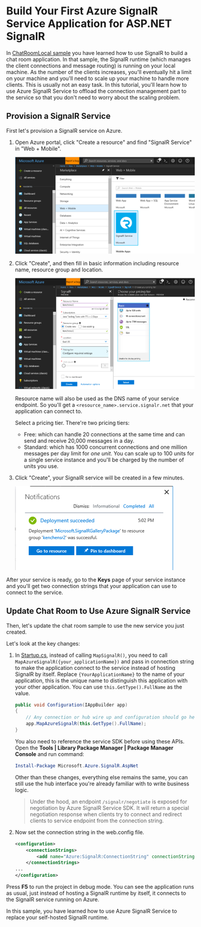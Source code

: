 # Build Your First Azure SignalR Service Application for ASP.NET SignalR

In [ChatRoomLocal sample](../ChatRoomLocal) you have learned how to use SignalR to build a chat room application. In that sample, the SignalR runtime (which manages the client connections and message routing) is running on your local machine. As the number of the clients increases, you'll eventually hit a limit on your machine and you'll need to scale up your machine to handle more clients. This is usually not an easy task. In this tutorial, you'll learn how to use Azure SignalR Service to offload the connection management part to the service so that you don't need to worry about the scaling problem.

## Provision a SignalR Service

First let's provision a SignalR service on Azure.

1. Open Azure portal, click "Create a resource" and find "SignalR Service" in "Web + Mobile".

   ![signalr-1](../../docs/images/signalr-1.png)

2. Click "Create", and then fill in basic information including resource name, resource group and location.

   ![signalr-2](../../docs/images/signalr-2.png)

   Resource name will also be used as the DNS name of your service endpoint. So you'll get a `<resource_name>.service.signalr.net` that your application can connect to.

   Select a pricing tier. There're two pricing tiers:
   
   * Free: which can handle 20 connections at the same time and can send and receive 20,000 messages in a day.
   * Standard: which has 1000 concurrent connections and one million messages per day limit for *one unit*. You can scale up to 100 units for a single service instance and you'll be charged by the number of units you use.

3. Click "Create", your SignalR service will be created in a few minutes.

   ![signalr-3](../../docs/images/signalr-3.png)

After your service is ready, go to the **Keys** page of your service instance and you'll get two connection strings that your application can use to connect to the service.

## Update Chat Room to Use Azure SignalR Service

Then, let's update the chat room sample to use the new service you just created.

Let's look at the key changes:

1.  In [Startup.cs](Startup.cs), instead of calling `MapSignalR()`, you need to call `MapAzureSignalR({your_applicationName})` and pass in connection string to make the application connect to the service instead of hosting SignalR by itself. Replace `{YourApplicationName}` to the name of your application, this is the unique name to distinguish this application with your other application. You can use `this.GetType().FullName` as the value.

    ```cs
    public void Configuration(IAppBuilder app)
    {
        // Any connection or hub wire up and configuration should go here
        app.MapAzureSignalR(this.GetType().FullName);
    }
    ```

    You also need to reference the service SDK before using these APIs. Open the **Tools | Library Package Manager | Package Manager Console** and run command:

    ```powershell
    Install-Package Microsoft.Azure.SignalR.AspNet
    ```

    Other than these changes, everything else remains the same, you can still use the hub interface you're already familiar with to write business logic.

    > Under the hood, an endpoint `/signalr/negotiate` is exposed for negotiation by Azure SignalR Service SDK. It will return a special negotiation response when clients try to connect and redirect clients to service endpoint from the connection string.

2. Now set the connection string in the web.config file.

    ```xml
    <configuration>
        <connectionStrings>
            <add name="Azure:SignalR:ConnectionString" connectionString="{Replace By Your Connection String}"/>
        </connectionStrings>
    ...
    </configuration>
    ```

Press **F5** to run the project in debug mode. You can see the application runs as usual, just instead of hosting a SignalR runtime by itself, it connects to the SignalR service running on Azure.

In this sample, you have learned how to use Azure SignalR Service to replace your self-hosted SignalR runtime.

